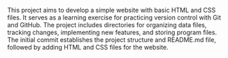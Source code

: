 This project aims to develop a simple website with basic HTML and CSS files. It serves as a learning exercise for practicing version control with Git and GitHub. The project includes directories for organizing data files, tracking changes, implementing new features, and storing program files. The initial commit establishes the project structure and README.md file, followed by adding HTML and CSS files for the website.
